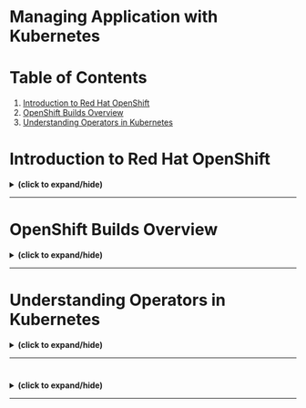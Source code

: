 # Managing Application with Kubernetes

# Table of Contents
1. [Introduction to Red Hat OpenShift](#openShift_overview)
2. [OpenShift Builds Overview](#builds)
3. [Understanding Operators in Kubernetes](#operators)


<a id="openShift_overview"></a>
# Introduction to Red Hat OpenShift
<details close>
<summary><b>(click to expand/hide)</b></summary>
<!-- MarkdownTOC -->

## Overview

OpenShift is an **enterprise-grade Kubernetes container platform** designed for hybrid cloud strategies, providing automated operations and a consistent application platform. It extends Kubernetes functionalities with additional features and services, enhancing the application lifecycle, CI/CD, monitoring, and more.

### Key Features

- **Scalable:** Can scale applications across hundreds of nodes instantly.
- **Hybrid Infrastructure:** Simplifies deployment and management in various environments.
- **Open Standards:** Uses Kubernetes and OCI containers for familiarity and portability.
- **Developer Tools:** Offers a comprehensive set of tools, multilanguage support, and integrations.
- **Automated Operations:** Streamlines processes like builds, deployments, scaling, and health management.
- **Enhanced Security:** Provides advanced controls, threat detection, and risk profiling.
- **Persistent Storage:** Supports stateful and stateless apps through enterprise storage solutions.
- **Extensive Ecosystem:** Includes additional services and integrations through partners.

### OpenShift vs. Kubernetes

- **Nature:** OpenShift is a comprehensive product, while Kubernetes is an open-source project.
- **Installation:** OpenShift has more constrained installation options compared to Kubernetes.
- **Flexibility:** Kubernetes offers more flexibility in configuration and extensions.
- **Security:** OpenShift enforces stricter security policies out-of-the-box.
- **User Experience:** OpenShift offers a more user-friendly interface and in-built functionalities.
- **CI/CD Integration:** OpenShift integrates with Jenkins, providing streamlined CI/CD processes.
- **Networking:** OpenShift includes out-of-the-box networking solutions, whereas Kubernetes relies on third-party plugins.

### OpenShift Architecture

- Based on **microservices** architecture.
- Core components include **REST APIs** and **controllers**.
- Utilizes **Docker** for container images and **Kubernetes** for orchestration.
- Enhancements for source code management, image management, application management, and user tracking.

### OpenShift Command Line Interface (CLI)

- **`oc`** is the primary CLI tool, extended to support OpenShift's unique features.
- Compatible with **Windows, Linux, and Mac**.
- Allows for direct interaction with project source, scripting operations, and managing projects during limited web console access.
- Incorporates a version of **`kubectl`** for Kubernetes compatibility.

### Conclusion

OpenShift enhances Kubernetes by offering a robust, enterprise-ready platform with comprehensive features for the complete application lifecycle. It simplifies many operational aspects, providing a user-friendly, secure, and scalable environment for deploying containerized applications in various infrastructures.

<!-- /MarkdownTOC -->
</details>

---

<a id="builds"></a>
# OpenShift Builds Overview
<details close>
<summary><b>(click to expand/hide)</b></summary>
<!-- MarkdownTOC -->

## Builds

- **Definition**: A build is a process of transforming input sources (like source code) into a new, runnable object - usually a container image.
- **BuildConfig**: A crucial component that defines the build strategy and the source of the build.

## Build Strategies

- **Source-to-Image (S2I)**:
  - Combines source code with a base image to produce a new image.
  - Avoids the need for a Dockerfile.
- **Docker**:
  - Requires a Dockerfile and related artifacts.
  - Uses the `docker build` command internally.
- **Custom**:
  - User-defined build process where you create your own builder image.
  - Used for advanced use-cases beyond the standard build strategies.

## Build Inputs

- Sources for build content can include:
  - Inline Dockerfile definitions.
  - Content from existing images.
  - Git repositories.
  - Binary or Local inputs.
  - Input secrets.
  - External artifacts.

*Note*: Multiple inputs can merge in a single build, and precedence rules apply (e.g., an inline Dockerfile overrides an external one).

## ImageStreams

- Abstracts the referencing of container images within OpenShift.
- Does not store the image data itself but references to images in registries.
- Supports tagging (e.g., latest, dev, test) and automated updates/rollbacks.
- Simplifies deployment processes by referencing an image stream tag instead of specific image URLs.

## Automating Builds with Triggers

- **Webhook triggers**:
  - Automated way to invoke new builds upon events, like code updates in a Git repository.
- **Image change triggers**:
  - Monitors for updates in the base image and triggers a new build when changes are detected.
- **Configuration change triggers**:
  - Initiates builds when there are updates in the BuildConfig itself.

## BuildConfig Specification

- Defines details about the build, including source, strategy, output, and triggers.
- The strategy section specifies the build strategy (e.g., S2I, Docker, Custom).
- The output section defines where the resultant image will be pushed.

## Source-to-Image (S2I) Process

- Designed for simplicity and maintaining reproducibility.
- Integrates source code with a builder image without the need for Dockerfiles.

## Docker Build Strategy

- Involves the use of a Dockerfile to dictate how the build process should occur.
- Four implementation methods are outlined in the video.

## Custom Build Strategy

- Offers the most flexibility but requires a custom builder image with embedded build logic.
- Suitable for complex build scenarios not covered by S2I or Docker builds.

## Continuous Integration/Continuous Deployment (CI/CD)

- Emphasizes the need for automation in the build and deployment phases.
- Facilitates consistent and rapid application updates.

## Conclusion

- Builds are foundational to working with containerized applications in OpenShift.
- Different strategies (S2I, Docker, Custom) cater to various use-cases and complexity levels.
- ImageStreams offer a level of abstraction and convenience, working in tandem with builds for a streamlined application update process.
- Automation and CI/CD integration are vital for efficient and reliable application delivery.

<!-- /MarkdownTOC -->
</details>

---

<a id="operators"></a>
# Understanding Operators in Kubernetes
<details close>
<summary><b>(click to expand/hide)</b></summary>
<!-- MarkdownTOC -->

## Introduction

This document provides an overview of Operators in Kubernetes, highlighting their purpose, relation to custom controllers and CRDs, and the various tools and models associated with them.

## Definition of an Operator

- **Operator**: A method of packaging, deploying, and managing a Kubernetes application.
  - Acts like a custom controller within the Kubernetes system to manage custom resources.
  - Automates complex tasks like application deployment, scaling, and backup/restore processes.
- **Types**:
  - **Human operators**: Manage systems manually, handle deployments, and troubleshoot issues.
  - **Software operators**: Encode human operator knowledge into software, automating manual processes.

## Operators vs. Service Brokers

- **Service Brokers**:
  - Short-lived processes, handling initial setup but not continuous operations.
  - Limited to actions at the time of installation.
- **Operators**:
  - Long-running processes, handling ongoing management tasks.
  - Continuously monitor and react to cluster state.

## Custom Resource Definitions (CRDs)

- Extend Kubernetes API with custom resources.
- Used by Operators to understand and manage new kinds of stateful applications on Kubernetes clusters.

## The Operator Pattern

- **Combination** of CRDs and custom controllers.
  - Custom controllers read CRD data and manage resources to reach the desired state described by CRDs.
- Leads to the creation of **declarative APIs** within Kubernetes.

## Operator Framework

- A toolkit providing facilities to develop, test, and maintain Operators.
  - **Operator SDK**: Simplifies Operator development by leveraging Helm, Go, and Ansible. No need to understand the complexity of Kubernetes API interactions.
  - **Operator Lifecycle Manager (OLM)**: Manages the lifecycle of Operators within a cluster.
  - **Operator Registry**: Stores Operator components and metadata, making Operators discoverable and manageable through OLM.

## OperatorHub

- A central repository providing a collection of vetted Operators for deployment on Kubernetes clusters.
- Contains various categories of Operators:
  - **Red Hat Operators**: Tested and validated by Red Hat.
  - **Certified Operators**: Provided by third-party vendors and certified by Red Hat.
  - **Community Operators**: Contributed by the Kubernetes community, with no direct support from Red Hat.
  - **Custom Operators**: Created by users to handle specific, custom tasks.

## Operator Maturity Model

- Outlines the evolution phases of Operators, from simple installation (Basic Install) to fully automated management (Auto Pilot).
- Indicates capabilities depending on the sophistication of the Operator logic.

## Examples of Operator Tasks

- Comprehensive application deployment, including associated resources like Secrets, ConfigMaps, and storage.
- Application scaling, using intelligent automation based on the specific application type.
- Routine cluster tasks automation, such as backup and restore operations.
- Deep integration into the Kubernetes API and CLI tools (`kubectl`, `oc`).

## Conclusion

- Operators extend Kubernetes' capabilities, allowing for more sophisticated application management through automated, software-defined operations.
- The ecosystem (Operator Framework, OperatorHub) supports the entire lifecycle of Operator development and management.
- Operators signify a maturity in cluster management, moving from manual interventions to an automated "as-a-service" experience.

<!-- /MarkdownTOC -->
</details>

---

<a id="binary"></a>
# 
<details close>
<summary><b>(click to expand/hide)</b></summary>
<!-- MarkdownTOC -->



<!-- /MarkdownTOC -->
</details>

---
